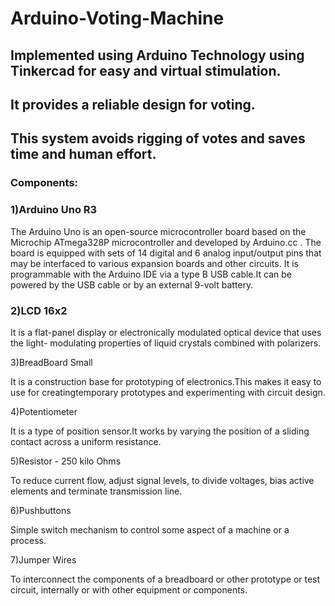 # Arduino-Voting-Machine

## Implemented using Arduino Technology using Tinkercad for easy and virtual stimulation. 
## It provides a reliable design for voting.
## This system avoids rigging of votes and saves time and human effort.

### Components:

### 1)Arduino Uno R3


The Arduino Uno is an open-source microcontroller board based on the Microchip ATmega328P microcontroller and developed by Arduino.cc . The board is equipped with sets of 14 digital and 6 analog input/output pins that may be interfaced to various expansion boards and other circuits. It is programmable with the Arduino IDE  via a type B USB cable.It can be powered by the USB cable or by an external 9-volt battery.

### 2)LCD 16x2


It is a flat-panel display or electronically modulated optical device that uses the light- modulating properties of liquid crystals combined with polarizers. 

3)BreadBoard Small


It is a construction base for prototyping of electronics.This makes it easy to use for creatingtemporary prototypes and experimenting with circuit design.

4)Potentiometer


It is a type of position sensor.It works by varying the position of a sliding contact across a uniform resistance.

5)Resistor - 250 kilo Ohms


To reduce current flow, adjust signal levels, to divide voltages, bias active elements and terminate transmission line.

6)Pushbuttons


Simple switch mechanism to control some aspect of a machine or a process.

7)Jumper Wires


To interconnect the components of a breadboard or other prototype or test circuit, internally or with other equipment or components.

